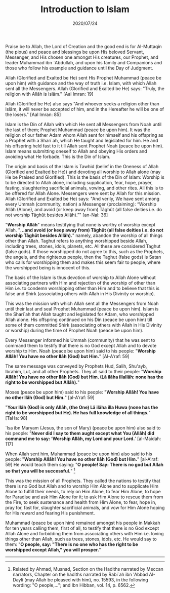 ﻿---
layout: page
title: "Introduction to Islam"
publisher: "alsalafiyyah@icloud.com"
source: "Majmu' Fatawa wa Maqalat 28/"
category: [basic]
hijri: Dhu al-Hijjah 3, 1441 AH
date: 2020/07/24
shaykhs: Shaykh Ibn Baz
---

Praise be to Allah, the Lord of Creation and the good end is for Al-Muttaqin (the pious) and peace and blessings be upon His beloved Servant, Messenger, and His chosen one amongst His creatures, our Prophet, and leader Muhammad ibn `Abdullah, and upon his family and Companions and those who follow his example and guidance until the Day of Judgment.

Allah (Glorified and Exalted be He) sent His Prophet Muhammad (peace be upon him) with guidance and the way of truth i.e. Islam, with which Allah sent all the Messengers. Allah (Glorified and Exalted be He) says: "Truly, the religion with Allâh is Islâm." [Aal Imran: 19]

Allah (Glorified be He) also says "And whoever seeks a religion other than Islâm, it will never be accepted of him, and in the Hereafter he will be one of the losers." [Aal Imran: 85]

Islam is the Din of Allah with which He sent all Messengers from Noah until the last of them; Prophet Muhammad (peace be upon him). It was the religion of our father Adam whom Allah sent for himself and his offspring as a Prophet with a Shari`ah, which He taught and legislated for him. He and his offspring held fast to it till Allah sent Prophet Noah (peace be upon him). Islam means submitting oneself to Allah and obeying His orders and avoiding what He forbade. This is the Din of Islam.

The origin and basis of the Islam is Tawhid (belief in the Oneness of Allah (Glorified and Exalted be He)) and devoting all worship to Allah alone (may He be Praised and Glorified). This is the basis of the Din of Islam: Worship is to be directed to Allah alone, including supplication, fear, hope, prayer, fasting, slaughtering sacrificial animals, vowing, and other rites. All this is to be offered for Allah Alone. Messengers were sent by Allah for this mission. Allah (Glorified and Exalted be He) says: "And verily, We have sent among every Ummah (community, nation) a Messenger (proclaiming): “Worship Allâh (Alone), and avoid (or keep away from) Tâghût (all false deities i.e. do not worship Tâghût besides Allâh).”" [an-Nal: 36]

"**Worship Allâh**" means testifying that none is worthy of worship except Allah. "**...and avoid (or keep away from) Tâghût (all false deities i.e. do not worship Tâghût besides Allâh).**" namely, abandon the worship of all things other than Allah. Taghut refers to anything worshipped beside Allah, including trees, stones, idols, planets, etc. All these are considered Taghut (false gods). If those worshipped do not agree to this, such as the Prophets, the angels, and the righteous people, then the Taghut (false gods) is Satan who calls for worshipping them and makes this seem fair to people, where the worshipped being is innocent of this.

The basis of the Islam is thus devotion of worship to Allah Alone without associating partners with Him and rejection of the worship of other than Him i.e. to condemn worshipping other than Him and to believe that this is false and Shirk (associating others with Allah in His Divinity or worship).

This was the mission with which Allah sent all the Messengers from Noah until their last and seal Prophet Muhammad (peace be upon him). Islam is the Shari`ah that Allah taught and legislated for Adam, who worshipped Allah alone. His offspring continued on his Din (peace be upon him) till some of them committed Shirk (associating others with Allah in His Divinity or worship) during the time of Prophet Noah (peace be upon him).

Every Messenger informed his Ummah (community) that he was sent to command them to testify that there is no God except Allah and to devote worship to Him. Noah (peace be upon him) said to his people: "**Worship Allâh! You have no other Ilâh (God) but Him.**" [Al-A'raf: 59]

The same message was conveyed by Prophets Hud, Salih, Shu'ayb, Ibrahim, Lut, and all other Prophets. They all said to their people: "**Worship Allâh! You have no other Ilâh (God) but Him. (Lâ ilâha illallâh: none has the right to be worshipped but Allâh).**"

Moses (peace be upon him) said to his people: "**Worship Allâh! You have no other Ilâh (God) but Him.**" [al-A'raf: 59] 

"**Your Ilâh (God) is only Allâh, (the One) Lâ ilâha illa Huwa (none has the right to be worshipped but He). He has full knowledge of all things.**" [TaHa: 98]

`Isa ibn Maryam (Jesus, the son of Mary) (peace be upon him) also said to his people: "**Never did I say to them aught except what You (Allâh) did command me to say: ‘Worship Allâh, my Lord and your Lord.**’ [al-Maidah: 117] 

When Allah sent him, Muhammad (peace be upon him) also said to his people: "**Worship Allâh! You have no other Ilâh (God) but Him.**" [al-A'raf: 59] He would teach them saying: "**O people! Say: There is no god but Allah so that you will be successful.**" [^1]

This was the mission of all Prophets. They called the nations to testify that there is no God but Allah and to worship Him Alone and to supplicate Him Alone to fulfill their needs, to rely on Him Alone, to fear Him Alone, to hope for Paradise and ask Him Alone for it; to ask Him Alone to rescue them from the Fire, to seek sustenance and health from Him Alone, to fear, hope in, pray for, fast for, slaughter sacrificial animals, and vow for Him Alone hoping for His reward and fearing His punishment. 

Muhammad (peace be upon him) remained amongst his people in Makkah for ten years calling them, first of all, to testify that there is no God except Allah Alone and forbidding them from associating others with Him i.e. loving things other than Allah, such as trees, stones, idols, etc. He would say to them: "**O people, say: "There is no one who has the right to be worshipped except Allah," you will prosper.**"

---
[^1]: Related by Ahmad, Musnad, Section on the Hadiths narrated by Meccan narrators, Chapter on the hadiths narrated by Rabi`ah ibn 'Abbad Al-Dayli (may Allah be pleased with him), no. 15593, in the following wording: "O people,..."; and Ibn Hibban, vol. 14, p. 6562.



